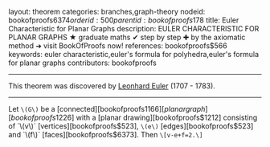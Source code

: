 layout: theorem
categories: branches,graph-theory
nodeid: bookofproofs$6374
orderid: 500
parentid: bookofproofs$178
title: Euler Characteristic for Planar Graphs
description: EULER CHARACTERISTIC FOR PLANAR GRAPHS ★ graduate maths ✔ step by step ✚ by the axiomatic method ➜ visit BookOfProofs now!
references: bookofproofs$566
keywords: euler characteristic,euler's formula for polyhedra,euler's formula for planar graphs
contributors: bookofproofs


---
This theorem was discovered by <a href="https://mathshistory.st-andrews.ac.uk/Biographies/Euler/">Leonhard Euler</a> (1707 - 1783).

---

Let `\(G\)` be a [connected][bookofproofs$1166] [planar graph][bookofproofs$1226] with a [planar drawing][bookofproofs$1212] consisting of `\(v\)` [vertices][bookofproofs$523], `\(e\)` [edges][bookofproofs$523] and `\(f\)` [faces][bookofproofs$6373]. Then 
`\[v-e+f=2.\]`
